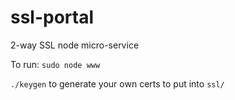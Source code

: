 # ssl-portal
2-way SSL node micro-service


To run: `sudo node www`

`./keygen` to generate your own certs to put into `ssl/`
